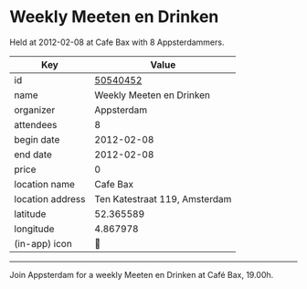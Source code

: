 # Weekly Meeten en Drinken
Held at 2012-02-08 at Cafe Bax with 8 Appsterdammers.
        
|Key|Value
|---|---|
|id|[50540452](https://www.meetup.com/appsterdam/events/50540452/)|
|name|Weekly Meeten en Drinken|
|organizer|Appsterdam|
|attendees|8|
|begin date|2012-02-08|
|end date|2012-02-08|
|price|0|
|location name|Cafe Bax|
|location address|Ten Katestraat 119, Amsterdam|
|latitude|52.365589|
|longitude|4.867978|
|(in-app) icon|🍺|

---

Join Appsterdam for a weekly Meeten en Drinken at Café Bax, 19.00h.



